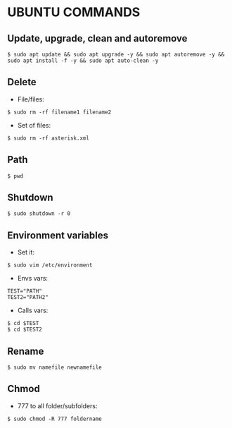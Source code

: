 # UBUNTU COMMANDS

## Update, upgrade, clean and autoremove
```
$ sudo apt update && sudo apt upgrade -y && sudo apt autoremove -y && sudo apt install -f -y && sudo apt auto-clean -y
```
## Delete
* File/files:
```
$ sudo rm -rf filename1 filename2
```
* Set of files:
```
$ sudo rm -rf asterisk.xml
```
## Path
```
$ pwd
```
## Shutdown
```
$ sudo shutdown -r 0
```
## Environment variables
* Set it:
```
$ sudo vim /etc/environment
```
* Envs vars:
```
TEST="PATH"
TEST2="PATH2"
```
* Calls vars:
```
$ cd $TEST
$ cd $TEST2
```
## Rename
```
$ sudo mv namefile newnamefile
```
## Chmod 
* 777 to all folder/subfolders:
```
$ sudo chmod -R 777 foldername
```